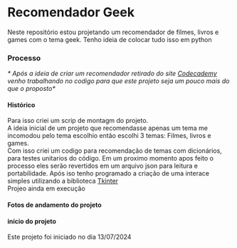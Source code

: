 # Recomendador Geek
Neste repositório estou projetando um recomendador de filmes, livros e games com o tema geek.
Tenho ideia de colocar tudo isso em python  

### Processo

_* Após a ideia de criar um recomendador retirado do site [Codecademy](https://www.codecademy.com/projects/portfolio/recommendation-software-project) venho trabalhando no codigo para que este projeto seja um pouco mais do que o proposto*_

#### Histórico

Para isso criei um scrip de montagm do projeto.  
A ideia inicial de um projeto que recomendasse apenas um tema me incomodou pelo tema escolhio então escolhi 3 temas: Filmes, livros e games.  
Com isso criei um codigo para recomendação de temas com dicionários, para testes unitarios do código. Em um proximo momento apos feito o processo eles serão revertidos em um arquivo json para leitura e portabilidade.
Após iso tenho programado a criação de uma interace simples utilizando a biblioteca [Tkinter](https://docs.python.org/3/library/tkinter.html)  
Projeo ainda em execução   

#### Fotos de andamento do projeto




#### início do projeto
Este projeto foi iniciado no dia 13/07/2024 

